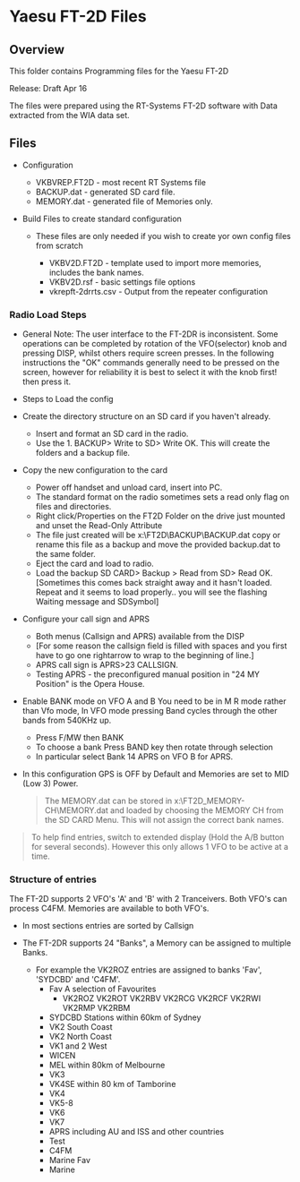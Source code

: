 # Yaesu FT-2D Files

## Overview

This folder contains Programming files for the Yaesu FT-2D

Release: Draft Apr 16

The files were prepared using the RT-Systems FT-2D software with Data extracted from the WIA data set.

## Files
* Configuration
    - VKBVREP.FT2D - most recent RT Systems file
    - BACKUP.dat - generated SD card file.
    - MEMORY.dat - generated file of Memories only.

* Build Files to create standard configuration

    - These files are only needed if you wish to create yor own config files from scratch

        - VKBV2D.FT2D - template used to import more memories, includes the bank names.
        - VKBV2D.rsf - basic settings file options
        - vkrepft-2drrts.csv - Output from the repeater configuration

### Radio Load Steps
* General Note: The user interface to the FT-2DR is inconsistent. Some operations can be completed by rotation of  the VFO(selector) knob and pressing DISP, whilst others require screen presses. In the following instructions the "OK" commands generally need to be pressed on the screen, however for reliability it is best to select it with the knob first! then press it.

* Steps to Load the config
* Create the directory structure on an SD card if you haven't already.
    - Insert and format an SD card in the radio.
    - Use the 1. BACKUP> Write to SD> Write OK.
This will create the folders and a backup file.

* Copy the new configuration to the card
    - Power off handset and unload card, insert into PC.
    - The standard format on the radio sometimes sets a read only flag on files and directories.
    - Right click/Properties on the FT2D Folder on the drive just mounted and unset the Read-Only Attribute
    - The file just created will be x:\\FT2D\\BACKUP\\BACKUP.dat copy or rename this file as a backup and move the provided backup.dat to the same folder.
    - Eject the card and load to radio.
    - Load the backup   SD CARD> Backup > Read from SD> Read OK. 
     [Sometimes this comes back straight away and it hasn't loaded.
     Repeat and it seems to load properly.. you will see the flashing
     Waiting message and SDSymbol]

* Configure your call sign and APRS
   - Both menus (Callsign and APRS) available from the DISP
   - [For some reason the callsign field is filled with spaces and you first have to go one rightarrow to wrap to the beginning of line.]
   - APRS call sign is APRS>23 CALLSIGN.
   - Testing APRS - the preconfigured manual position in "24 MY Position" is the Opera House.
* Enable BANK mode on VFO A and B
     You need to be in M R mode rather than Vfo mode, In VFO mode pressing Band cycles through the other bands from 540KHz up.
    - Press F/MW then BANK
    - To choose a bank Press BAND key then rotate through selection
    - In particular select Bank 14 APRS on VFO B for APRS.
* In this configuration GPS is OFF by Default and Memories are set to MID (Low 3) Power.

    > The MEMORY.dat can be stored in x:\\FT2D_MEMORY-CH\\MEMORY.dat and loaded by choosing the MEMORY CH from the SD CARD Menu. This will not assign the correct bank names.

> To help find entries, switch to extended display (Hold the A/B button for several seconds). However this only allows 1 VFO to be active at a time.

### Structure of entries

The FT-2D supports 2 VFO's 'A' and 'B' with 2 Tranceivers. Both VFO's can process C4FM. Memories are available to both VFO's.

* In most sections entries are sorted by Callsign

* The FT-2DR supports 24 "Banks", a Memory can be assigned to multiple Banks.
    - For example the VK2ROZ entries are assigned to banks 'Fav', 'SYDCBD' and 'C4FM'.
        - Fav A selection of Favourites
            - VK2ROZ VK2ROT VK2RBV VK2RCG VK2RCF VK2RWI VK2RMP VK2RBM
        - SYDCBD Stations within 60km of Sydney
        - VK2 South Coast
        - VK2 North Coast
        - VK1 and 2 West
        - WICEN
        - MEL within 80km of Melbourne
        - VK3
        - VK4SE within 80 km of Tamborine
        - VK4
        - VK5-8
        - VK6
        - VK7
        - APRS including AU and ISS and other countries
        - Test
        - C4FM
        - Marine Fav
        - Marine
